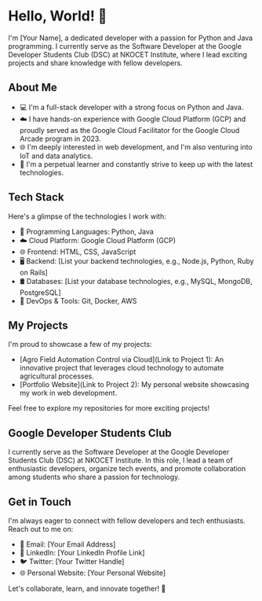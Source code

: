 # Hello, World! 👋

I'm [Your Name], a dedicated developer with a passion for Python and Java programming. I currently serve as the Software Developer at the Google Developer Students Club (DSC) at NKOCET Institute, where I lead exciting projects and share knowledge with fellow developers.

## About Me

- 💻 I'm a full-stack developer with a strong focus on Python and Java.
- ☁️ I have hands-on experience with Google Cloud Platform (GCP) and proudly served as the Google Cloud Facilitator for the Google Cloud Arcade program in 2023.
- 🌐 I'm deeply interested in web development, and I'm also venturing into IoT and data analytics.
- 🌱 I'm a perpetual learner and constantly strive to keep up with the latest technologies.

## Tech Stack

Here's a glimpse of the technologies I work with:

- 🐍 Programming Languages: Python, Java
- ☁️ Cloud Platform: Google Cloud Platform (GCP)
- 🌐 Frontend: HTML, CSS, JavaScript
- 🖥️ Backend: [List your backend technologies, e.g., Node.js, Python, Ruby on Rails]
- 🛢️ Databases: [List your database technologies, e.g., MySQL, MongoDB, PostgreSQL]
- 🚀 DevOps & Tools: Git, Docker, AWS

## My Projects

I'm proud to showcase a few of my projects:

- [Agro Field Automation Control via Cloud](Link to Project 1): An innovative project that leverages cloud technology to automate agricultural processes.
- [Portfolio Website](Link to Project 2): My personal website showcasing my work in web development.

Feel free to explore my repositories for more exciting projects!

## Google Developer Students Club

I currently serve as the Software Developer at the Google Developer Students Club (DSC) at NKOCET Institute. In this role, I lead a team of enthusiastic developers, organize tech events, and promote collaboration among students who share a passion for technology.

## Get in Touch

I'm always eager to connect with fellow developers and tech enthusiasts. Reach out to me on:

- 📧 Email: [Your Email Address]
- 💬 LinkedIn: [Your LinkedIn Profile Link]
- 🐦 Twitter: [Your Twitter Handle]
- 🌐 Personal Website: [Your Personal Website]

Let's collaborate, learn, and innovate together! 🚀
